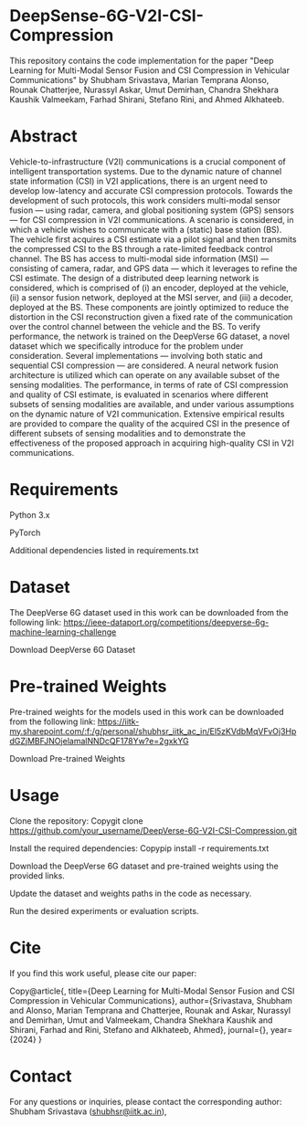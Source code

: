# DeepSense-6G-V2I-CSI-Compression
This repository contains the code implementation for the paper "Deep Learning for Multi-Modal Sensor Fusion and CSI Compression in Vehicular Communications" by Shubham Srivastava, Marian Temprana Alonso, Rounak Chatterjee, Nurassyl Askar, Umut Demirhan, Chandra Shekhara Kaushik Valmeekam, Farhad Shirani, Stefano Rini, and Ahmed Alkhateeb.

# Abstract
Vehicle-to-infrastructure (V2I) communications is a crucial component of intelligent transportation systems. Due to the dynamic nature of channel state information (CSI) in V2I applications, there is an urgent need to develop low-latency and accurate CSI compression protocols. Towards the development of such protocols, this work considers multi-modal sensor fusion — using radar, camera, and global positioning system (GPS) sensors — for CSI compression in V2I communications. A scenario is considered, in which a vehicle wishes to communicate with a (static) base station (BS). The vehicle first acquires a CSI estimate via a pilot signal and then transmits the compressed CSI to the BS through a rate-limited feedback control channel. The BS has access to multi-modal side information (MSI) — consisting of camera, radar, and GPS data — which it leverages to refine the CSI estimate. The design of a distributed deep learning network is considered, which is comprised of (i) an encoder, deployed at the vehicle, (ii) a sensor fusion network, deployed at the MSI server, and (iii) a decoder, deployed at the BS. These components are jointly optimized to reduce the distortion in the CSI reconstruction given a fixed rate of the communication over the control channel between the vehicle and the BS. To verify performance, the network is trained on the DeepVerse 6G dataset, a novel dataset which we specifically introduce for the problem under consideration. Several implementations — involving both static and sequential CSI compression — are considered. A neural network fusion architecture is utilized which can operate on any available subset of the sensing modalities. The performance, in terms of rate of CSI compression and quality of CSI estimate, is evaluated in scenarios where different subsets of sensing modalities are available, and under various assumptions on the dynamic nature of V2I communication. Extensive empirical results are provided to compare the quality of the acquired CSI in the presence of different subsets of sensing modalities and to demonstrate the effectiveness of the proposed approach in acquiring high-quality CSI in V2I communications.

# Requirements

Python 3.x

PyTorch

Additional dependencies listed in requirements.txt

# Dataset
The DeepVerse 6G dataset used in this work can be downloaded from the following link:  https://ieee-dataport.org/competitions/deepverse-6g-machine-learning-challenge

Download DeepVerse 6G Dataset

# Pre-trained Weights
Pre-trained weights for the models used in this work can be downloaded from the following link: https://iitk-my.sharepoint.com/:f:/g/personal/shubhsr_iitk_ac_in/El5zKVdbMqVFvOj3HpdGZjMBFJNOjelamalNNDcQF178Yw?e=2gxkYG

Download Pre-trained Weights

# Usage

Clone the repository:
Copygit clone https://github.com/your_username/DeepVerse-6G-V2I-CSI-Compression.git

Install the required dependencies:
Copypip install -r requirements.txt

Download the DeepVerse 6G dataset and pre-trained weights using the provided links.

Update the dataset and weights paths in the code as necessary.

Run the desired experiments or evaluation scripts.

# Cite
If you find this work useful, please cite our paper:

Copy@article{,
  title={Deep Learning for Multi-Modal Sensor Fusion and CSI Compression in Vehicular Communications},
  author={Srivastava, Shubham and Alonso, Marian Temprana and Chatterjee, Rounak and Askar, Nurassyl and Demirhan, Umut and Valmeekam, Chandra Shekhara Kaushik and Shirani, Farhad and Rini, Stefano and Alkhateeb, Ahmed},
  journal={},
  year={2024}
}

# Contact
For any questions or inquiries, please contact the corresponding author:
Shubham Srivastava (shubhsr@iitk.ac.in),
